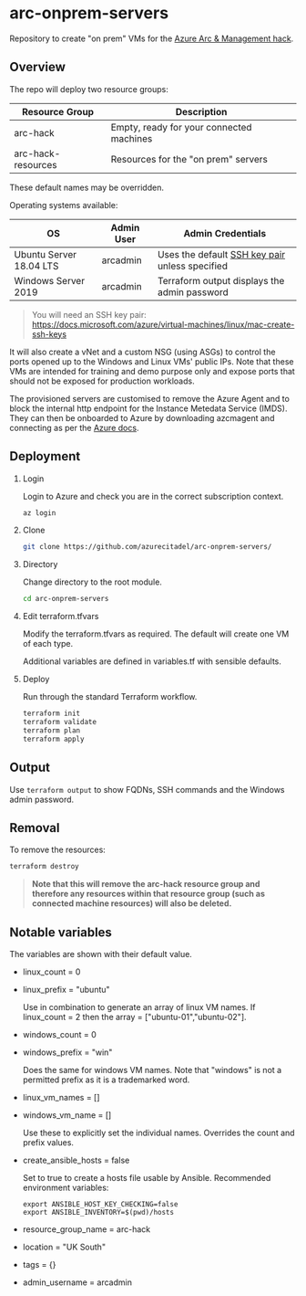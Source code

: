# arc-onprem-servers

Repository to create "on prem" VMs for the [Azure Arc &amp; Management hack](https://www.azurecitadel.com/arc/servers-hack/).

## Overview

The repo will deploy two resource groups:

| Resource Group | Description |
|---|---|
| arc-hack | Empty, ready for your connected machines |
| arc-hack-resources | Resources for the "on prem" servers |

These default names may be overridden.

Operating systems available:

| OS | Admin User | Admin Credentials |
|---|---|---|
| Ubuntu Server 18.04 LTS | arcadmin | Uses the default [SSH key pair](https://docs.microsoft.com/azure/virtual-machines/linux/mac-create-ssh-keys) unless specified |
| Windows Server 2019 | arcadmin | Terraform output displays the admin password |

> You will need an SSH key pair: <https://docs.microsoft.com/azure/virtual-machines/linux/mac-create-ssh-keys>

It will also create a vNet and a custom NSG (using ASGs) to control the ports opened up to the Windows and Linux VMs' public IPs. Note that these VMs are intended for training and demo purpose only and expose ports that should not be exposed for production workloads.

The provisioned servers are customised to remove the Azure Agent and to block the internal http endpoint for the Instance Metedata Service (IMDS). They can then be onboarded to Azure by downloading azcmagent and connecting as per the [Azure docs](https://aka.ms/AzureArcDocs).

## Deployment

1. Login

    Login to Azure and check you are in the correct subscription context.

    ```bash
    az login
    ```

1. Clone

   ```bash
   git clone https://github.com/azurecitadel/arc-onprem-servers/
   ```

1. Directory

    Change directory to the root module.

    ```bash
    cd arc-onprem-servers
    ```

1. Edit terraform.tfvars

    Modify the terraform.tfvars as required. The default will create one VM of each type.

    Additional variables are defined in variables.tf with sensible defaults.

1. Deploy

    Run through the standard Terraform workflow.

    ```bash
    terraform init
    terraform validate
    terraform plan
    terraform apply
    ```

## Output

Use `terraform output` to show FQDNs, SSH commands and the Windows admin password.

## Removal

To remove the resources:

```bash
terraform destroy
```

> **Note that this will remove the arc-hack resource group and therefore any resources within that resource group (such as connected machine resources) will also be deleted.**

## Notable variables

The variables are shown with their default value.

* linux_count = 0
* linux_prefix = "ubuntu"

    Use in combination to generate an array of linux VM names. If linux_count = 2 then the array = ["ubuntu-01","ubuntu-02"].

* windows_count = 0
* windows_prefix = "win"

    Does the same for windows VM names. Note that "windows" is not a permitted prefix as it is a trademarked word.

* linux_vm_names = []
* windows_vm_name = []

    Use these to explicitly set the individual names. Overrides the count and prefix values.

* create_ansible_hosts = false

    Set to true to create a hosts file usable by Ansible. Recommended environment variables:

    ```text
    export ANSIBLE_HOST_KEY_CHECKING=false
    export ANSIBLE_INVENTORY=$(pwd)/hosts
    ```

* resource_group_name = arc-hack
* location = "UK South"
* tags = {}
* admin_username = arcadmin
